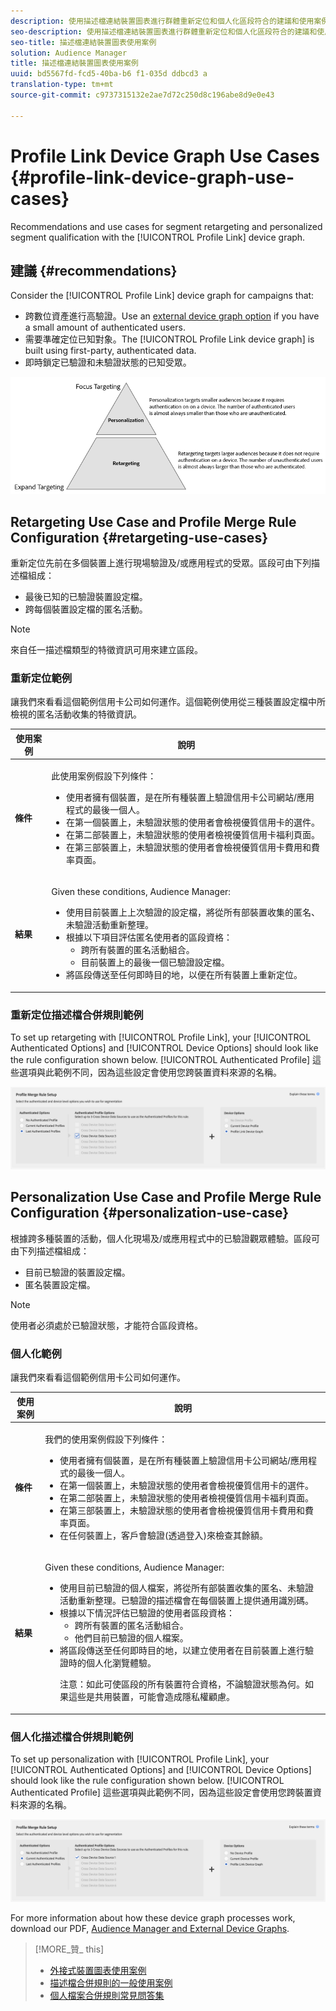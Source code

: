 ```yaml
---
description: 使用描述檔連結裝置圖表進行群體重新定位和個人化區段符合的建議和使用案例。
seo-description: 使用描述檔連結裝置圖表進行群體重新定位和個人化區段符合的建議和使用案例。
seo-title: 描述檔連結裝置圖表使用案例
solution: Audience Manager
title: 描述檔連結裝置圖表使用案例
uuid: bd5567fd-fcd5-40ba-b6 f1-035d ddbcd3 a
translation-type: tm+mt
source-git-commit: c9737315132e2ae7d72c250d8c196abe8d9e0e43

---
```



# Profile Link Device Graph Use Cases {#profile-link-device-graph-use-cases}

Recommendations and use cases for segment retargeting and personalized segment qualification with the [!UICONTROL Profile Link] device graph.

## 建議 {#recommendations}

Consider the [!UICONTROL Profile Link] device graph for campaigns that:

* 跨數位資產進行高驗證。Use an [external device graph option](../../features/profile-merge-rules/merge-rule-definitions.md#device-options) if you have a small amount of authenticated users.
* 需要準確定位已知對象。The [!UICONTROL Profile Link device graph] is built using first-party, authenticated data.
* 即時鎖定已驗證和未驗證狀態的已知受眾。

![](assets/merge-rule-triangle2.png)

## Retargeting Use Case and Profile Merge Rule Configuration {#retargeting-use-cases}

重新定位先前在多個裝置上進行現場驗證及/或應用程式的受眾。區段可由下列描述檔組成：

* 最後已知的已驗證裝置設定檔。
* 跨每個裝置設定檔的匿名活動。

>[!NOTE]
>
>來自任一描述檔類型的特徵資訊可用來建立區段。

### 重新定位範例

讓我們來看看這個範例信用卡公司如何運作。這個範例使用從三種裝置設定檔中所檢視的匿名活動收集的特徵資訊。

<table id="table_8C5ABA47A0634EBA9B1AA1B5C2AABF07"> 
 <thead> 
  <tr> 
   <th colname="col1" class="entry"> 使用案例 </th> 
   <th colname="col2" class="entry"> 說明 </th> 
  </tr> 
 </thead>
 <tbody> 
  <tr> 
   <td colname="col1"> <p> <b>條件</b> </p> </td> 
   <td colname="col2"> <p>此使用案例假設下列條件： </p> <p> 
     <ul id="ul_72373D0F304044AE84E4CC055E3E8154"> 
      <li id="li_375DA786ED4D4F18A74C8FE42ABF8448">使用者擁有個裝置，是在所有種裝置上驗證信用卡公司網站/應用程式的最後一個人。 </li> 
      <li id="li_77FDBFAED21B4DE19AB2B6C112E0C64B">在第一個裝置上，未驗證狀態的使用者會檢視優質信用卡的選件。 </li> 
      <li id="li_D3BE1B30BCCA49EA931AA9D97DD5F86D">在第二部裝置上，未驗證狀態的使用者檢視優質信用卡福利頁面。 </li> 
      <li id="li_39D894624FC44806B6DB2C77F459B39E">在第三部裝置上，未驗證狀態的使用者會檢視優質信用卡費用和費率頁面。 </li> 
     </ul> </p> </td> 
  </tr> 
  <tr> 
   <td colname="col1"> <p> <b>結果</b> </p> </td> 
   <td colname="col2"> <p>Given these conditions, <span class="keyword"> Audience Manager</span>: </p> <p> 
     <ul id="ul_1B6174F5C3AF4C32831D4217C5113789"> 
      <li id="li_98FE54696B604C3C8D93CC1C1FBB48D9">使用目前裝置上上次驗證的設定檔，將從所有部裝置收集的匿名、未驗證活動重新整理。 </li> 
      <li id="li_A73C7DCE36BA42B6BAD26D8A075416C1">根據以下項目評估匿名使用者的區段資格： 
       <ul id="ul_EF66EAFD12CA44F5ACCB66319606D937"> 
        <li id="li_541762056ECF4BC1ABF1F5116B5FED6C">跨所有裝置的匿名活動組合。 </li> 
        <li id="li_C386CB62E5234E10AFEDE900ADC0E261">目前裝置上的最後一個已驗證設定檔。 </li> 
       </ul> </li> 
      <li id="li_5C9BDC8FF886494589F005C9658A923C">將區段傳送至任何即時目的地，以便在所有裝置上重新定位。 </li>
     </ul> </p> </td> 
  </tr> 
 </tbody> 
</table>

### 重新定位描述檔合併規則範例

To set up retargeting with [!UICONTROL Profile Link], your [!UICONTROL Authenticated Options] and [!UICONTROL Device Options] should look like the rule configuration shown below. [!UICONTROL Authenticated Profile] 這些選項與此範例不同，因為這些設定會使用您跨裝置資料來源的名稱。

![設定檔合併規則設定](assets/merge-rules-internal3.png)

## Personalization Use Case and Profile Merge Rule Configuration {#personalization-use-case}

根據跨多種裝置的活動，個人化現場及/或應用程式中的已驗證觀眾體驗。區段可由下列描述檔組成：

* 目前已驗證的裝置設定檔。
* 匿名裝置設定檔。

>[!NOTE]
>
>使用者必須處於已驗證狀態，才能符合區段資格。

### 個人化範例

讓我們來看看這個範例信用卡公司如何運作。

<table id="table_D2F4D5D27EB54224BB2CC1D843DDEDA3"> 
 <thead> 
  <tr> 
   <th colname="col1" class="entry"> 使用案例 </th> 
   <th colname="col2" class="entry"> 說明 </th> 
  </tr> 
 </thead>
 <tbody> 
  <tr> 
   <td colname="col1"> <p> <b>條件</b> </p> </td> 
   <td colname="col2"> <p>我們的使用案例假設下列條件： </p> <p> 
     <ul id="ul_C4D2108E7B1C4D3C89411A9CCCDA6DAC"> 
      <li id="li_2F10EB17466B4B91A94DF707C3CB6BE5">使用者擁有個裝置，是在所有種裝置上驗證信用卡公司網站/應用程式的最後一個人。 </li> 
      <li id="li_1559C4DA51254BCF95291133F32A4057">在第一個裝置上，未驗證狀態的使用者會檢視優質信用卡的選件。 </li> 
      <li id="li_734465E5619C474291C42921160CEC6B">在第二部裝置上，未驗證狀態的使用者檢視優質信用卡福利頁面。 </li> 
      <li id="li_B96ABC0205384B59A1901708505B8BF8">在第三部裝置上，未驗證狀態的使用者會檢視優質信用卡費用和費率頁面。 </li> 
      <li id="li_1A7BDBD546BD4B8EACF4292D885127F2">在任何裝置上，客戶會驗證(透過登入)來檢查其餘額。 </li> 
     </ul> </p> </td> 
  </tr> 
  <tr> 
   <td colname="col1"> <p> <b>結果</b> </p> </td> 
   <td colname="col2"> <p>Given these conditions, <span class="keyword"> Audience Manager</span>: </p> <p> 
     <ul id="ul_37DBF5FEABC5463D85C74AD9150EA177"> 
      <li id="li_B60FFA5CF3F64FB69997AA05595900D7">使用目前已驗證的個人檔案，將從所有部裝置收集的匿名、未驗證活動重新整理。已驗證的描述檔會在每個裝置上提供通用識別碼。 </li> 
      <li id="li_AB9FD87DD804474BA33805C364B7B92D">根據以下情況評估已驗證的使用者區段資格： 
       <ul id="ul_EAF99E72159D4E329052B71344D9C69B"> 
        <li id="li_0B5E52BA6D8B493980291EA7B0AE235A">跨所有裝置的匿名活動組合。 </li> 
        <li id="li_07588DEFBEF64F97850CB12CD62D0213">他們目前已驗證的個人檔案。 </li> 
       </ul> </li> 
      <li id="li_E7CFCEAD7610496189F4486000D7860A">將區段傳送至任何即時目的地，以建立使用者在目前裝置上進行驗證時的個人化瀏覽體驗。 <p>注意：如此可使區段的所有裝置符合資格，不論驗證狀態為何。如果這些是共用裝置，可能會造成隱私權顧慮。 </p> </li>
     </ul> </p> </td>
  </tr>
 </tbody> 
</table>

### 個人化描述檔合併規則範例

To set up personalization with [!UICONTROL Profile Link], your [!UICONTROL Authenticated Options] and [!UICONTROL Device Options] should look like the rule configuration shown below. [!UICONTROL Authenticated Profile] 這些選項與此範例不同，因為這些設定會使用您跨裝置資料來源的名稱。

![](assets/merge-rules-internal4.png)

For more information about how these device graph processes work, download our PDF, [Audience Manager and External Device Graphs](https://marketing.adobe.com/resources/help/en_US/aam/downloads/AAM_Device_Graphs.pdf).

>[!MORE_贊_ this]
>
>* [外接式裝置圖表使用案例](../../features/profile-merge-rules/external-graph-use-cases.md)
>* [描述檔合併規則的一般使用案例](../../features/profile-merge-rules/merge-rule-targeting-options.md)
>* [個人檔案合併規則常見問答集](../../faq/faq-profile-merge.md)

